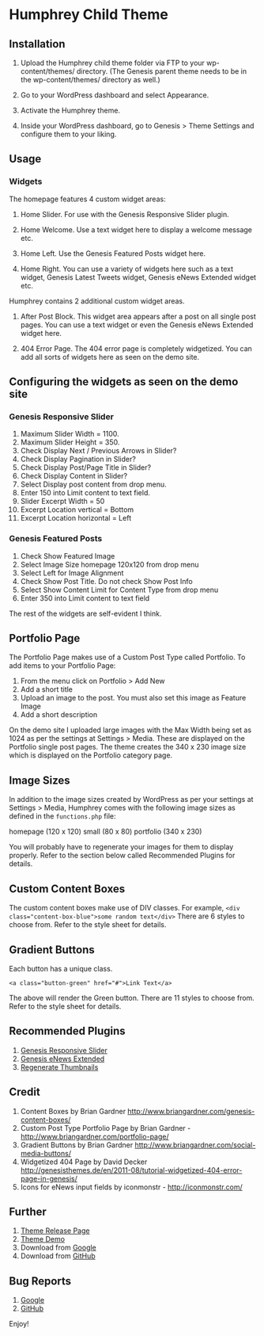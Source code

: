 # Humphrey Child Theme

## Installation
1. Upload the Humphrey child theme folder via FTP to your wp-content/themes/ directory. (The Genesis parent theme needs to be in the wp-content/themes/ directory as well.)

2. Go to your WordPress dashboard and select Appearance.

3. Activate the Humphrey theme.

4. Inside your WordPress dashboard, go to Genesis > Theme Settings and configure them to your liking.

## Usage

### Widgets

The homepage features 4 custom widget areas:

1. Home Slider. For use with the Genesis Responsive Slider plugin.

2. Home Welcome. Use a text widget here to display a welcome message etc.

3. Home Left. Use the Genesis Featured Posts widget here.

4. Home Right. You can use a variety of widgets here such as a text widget, Genesis Latest Tweets widget, Genesis eNews Extended widget etc.

Humphrey contains 2 additional custom widget areas.

1. After Post Block. This widget area appears after a post on all single post pages. You can use a text widget or even the Genesis eNews Extended widget here.

2. 404 Error Page. The 404 error page is completely widgetized. You can add all sorts of widgets here as seen on the demo site.

## Configuring the widgets as seen on the demo site

### Genesis Responsive Slider

1. Maximum Slider Width = 1100.
2. Maximum Slider Height = 350.
3. Check Display Next / Previous Arrows in Slider?
4. Check Display Pagination in Slider?
5. Check Display Post/Page Title in Slider?
6. Check Display Content in Slider?
7. Select Display post content from drop menu.
8. Enter 150 into Limit content to text field.
9. Slider Excerpt Width = 50
10. Excerpt Location vertical = Bottom
11. Excerpt Location horizontal = Left

### Genesis Featured Posts

1. Check Show Featured Image
2. Select Image Size homepage 120x120 from drop menu
3. Select Left for Image Alignment
4. Check Show Post Title. Do not check Show Post Info
5. Select Show Content Limit for Content Type from drop menu
6. Enter 350 into Limit content to text field

The rest of the widgets are self-evident I think.

## Portfolio Page
The Portfolio Page makes use of a Custom Post Type called Portfolio. To add items to your Portfolio Page:

1. From the menu click on Portfolio > Add New
2. Add a short title
3. Upload an image to the post. You must also set this image as Feature Image
4. Add a short description

On the demo site I uploaded large images with the Max Width being set as 1024 as per the settings at Settings > Media. These are displayed on the Portfolio single post pages.
The theme creates the 340 x 230 image size which is displayed on the Portfolio category page.

## Image Sizes
In addition to the image sizes created by WordPress as per your settings at Settings > Media, Humphrey comes with the following image sizes as defined in the `functions.php` file:

homepage (120 x 120)
small (80 x 80)
portfolio (340 x 230)

You will probably have to regenerate your images for them to display properly. Refer to the section below called Recommended Plugins for details.

## Custom Content Boxes
The custom content boxes make use of DIV classes. For example, `<div class="content-box-blue">some random text</div>`
There are 6 styles to choose from. Refer to the style sheet for details.

## Gradient Buttons
Each button has a unique class.

`<a class="button-green" href="#">Link Text</a>`

The above will render the Green button. There are 11 styles to choose from. Refer to the style sheet for details.

## Recommended Plugins
1. [Genesis Responsive Slider](http://wordpress.org/extend/plugins/genesis-responsive-slider/)
2. [Genesis eNews Extended](http://wordpress.org/extend/plugins/genesis-enews-extended/)
3. [Regenerate Thumbnails](http://wordpress.org/extend/plugins/regenerate-thumbnails/)

## Credit
1. Content Boxes by Brian Gardner http://www.briangardner.com/genesis-content-boxes/
2. Custom Post Type Portfolio Page by Brian Gardner - http://www.briangardner.com/portfolio-page/
3. Gradient Buttons by Brian Gardner http://www.briangardner.com/social-media-buttons/
4. Widgetized 404 Page by David Decker http://genesisthemes.de/en/2011-08/tutorial-widgetized-404-error-page-in-genesis/
5. Icons for eNews input fields by iconmonstr - http://iconmonstr.com/

## Further
1. [Theme Release Page](http://wpcanada.ca/our-themes/humphrey/)
2. [Theme Demo](http://demo.wpcanada.ca/humphrey/)
3. Download from [Google](http://code.google.com/p/humphrey-theme/)
4. Download from [GitHub](https://github.com/lenkutchma/humphrey)

## Bug Reports
1. [Google](http://code.google.com/p/humphrey-theme/issues/list)
2. [GitHub](https://github.com/lenkutchma/humphrey/issues)

Enjoy!